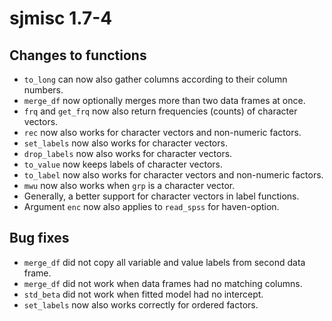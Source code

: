 # sjmisc 1.7-4

## Changes to functions

* `to_long` can now also gather columns according to their column numbers.
* `merge_df` now optionally merges more than two data frames at once.
* `frq` and `get_frq` now also return frequencies (counts) of character vectors.
* `rec` now also works for character vectors and non-numeric factors.
* `set_labels` now also works for character vectors.
* `drop_labels` now also works for character vectors.
* `to_value` now keeps labels of character vectors.
* `to_label` now also works for character vectors and non-numeric factors.
* `mwu` now also works when `grp` is a character vector.
* Generally, a better support for character vectors in label functions.
* Argument `enc` now also applies to `read_spss` for haven-option.

## Bug fixes

* `merge_df` did not copy all variable and value labels from second data frame.
* `merge_df` did not work when data frames had no matching columns.
* `std_beta` did not work when fitted model had no intercept.
* `set_labels` now also works correctly for ordered factors.
